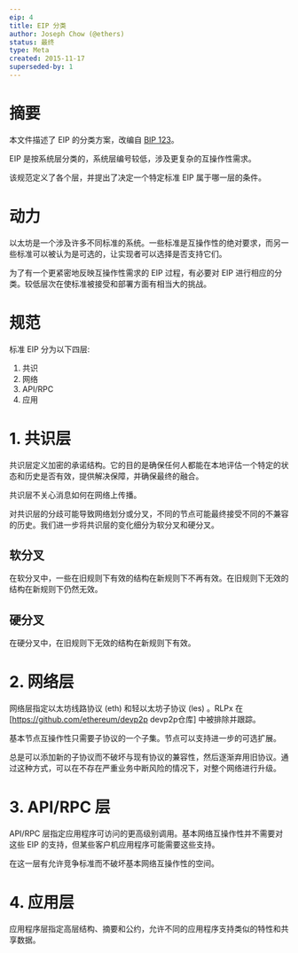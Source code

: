 ```yaml
---
eip: 4
title: EIP 分类
author: Joseph Chow (@ethers)
status: 最终
type: Meta
created: 2015-11-17
superseded-by: 1
---
```


# 摘要

本文件描述了 EIP 的分类方案，改编自 [BIP 123](https://github.com/bitcoin/bips/blob/master/bip-0123.mediawiki)。

EIP 是按系统层分类的，系统层编号较低，涉及更复杂的互操作性需求。

该规范定义了各个层，并提出了决定一个特定标准 EIP 属于哪一层的条件。

# 动力

以太坊是一个涉及许多不同标准的系统。一些标准是互操作性的绝对要求，而另一些标准可以被认为是可选的，让实现者可以选择是否支持它们。

为了有一个更紧密地反映互操作性需求的 EIP 过程，有必要对 EIP 进行相应的分类。较低层次在使标准被接受和部署方面有相当大的挑战。

# 规范

标准 EIP 分为以下四层:

1. 共识
2. 网络
3. API/RPC
4. 应用

# 1. 共识层

共识层定义加密的承诺结构。它的目的是确保任何人都能在本地评估一个特定的状态和历史是否有效，提供解决保障，并确保最终的融合。

共识层不关心消息如何在网络上传播。

对共识层的分歧可能导致网络划分或分叉，不同的节点可能最终接受不同的不兼容的历史。我们进一步将共识层的变化细分为软分叉和硬分叉。

## 软分叉

在软分叉中，一些在旧规则下有效的结构在新规则下不再有效。在旧规则下无效的结构在新规则下仍然无效。

## 硬分叉

在硬分叉中，在旧规则下无效的结构在新规则下有效。

# 2. 网络层

网络层指定以太坊线路协议 (eth) 和轻以太坊子协议 (les) 。RLPx 在 [https://github.com/ethereum/devp2p devp2p仓库] 中被排除并跟踪。

基本节点互操作性只需要子协议的一个子集。节点可以支持进一步的可选扩展。

总是可以添加新的子协议而不破坏与现有协议的兼容性，然后逐渐弃用旧协议。通过这种方式，可以在不存在严重业务中断风险的情况下，对整个网络进行升级。


# 3. API/RPC 层

API/RPC 层指定应用程序可访问的更高级别调用。基本网络互操作性并不需要对这些 EIP 的支持，但某些客户机应用程序可能需要这些支持。

在这一层有允许竞争标准而不破坏基本网络互操作性的空间。

# 4. 应用层

应用程序层指定高层结构、摘要和公约，允许不同的应用程序支持类似的特性和共享数据。



